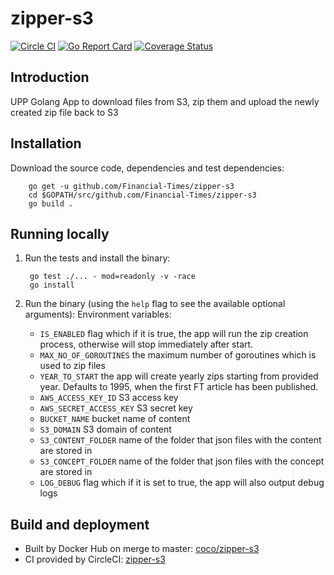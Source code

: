 # zipper-s3
[![Circle CI](https://circleci.com/gh/Financial-Times/zipper-s3/tree/master.png?style=shield)](https://circleci.com/gh/Financial-Times/zipper-s3/tree/master) [![Go Report Card](https://goreportcard.com/badge/github.com/Financial-Times/zipper-s3)](https://goreportcard.com/report/github.com/Financial-Times/zipper-s3) [![Coverage Status](https://coveralls.io/repos/github/Financial-Times/zipper-s3/badge.svg)](https://coveralls.io/github/Financial-Times/zipper-s3)
## Introduction

UPP Golang App to download files from S3, zip them and upload the newly created zip file back to S3

## Installation

Download the source code, dependencies and test dependencies:

        go get -u github.com/Financial-Times/zipper-s3
        cd $GOPATH/src/github.com/Financial-Times/zipper-s3
        go build .

## Running locally

1. Run the tests and install the binary:

        go test ./... - mod=readonly -v -race
        go install

2. Run the binary (using the `help` flag to see the available optional arguments):
    Environment variables:
    - `IS_ENABLED` flag which if it is true, the app will run the zip creation process, otherwise will stop immediately after start.
    - `MAX_NO_OF_GOROUTINES` the maximum number of goroutines which is used to zip files
    - `YEAR_TO_START` the app will create yearly zips starting from provided year. Defaults to 1995, when the first FT article has been published. 
    - `AWS_ACCESS_KEY_ID` S3 access key
    - `AWS_SECRET_ACCESS_KEY` S3 secret key
    - `BUCKET_NAME` bucket name of content
    - `S3_DOMAIN` S3 domain of content
    - `S3_CONTENT_FOLDER` name of the folder that json files with the content are stored in
    - `S3_CONCEPT_FOLDER` name of the folder that json files with the concept are stored in
    - `LOG_DEBUG` flag which if it is set to true, the app will also output debug logs
## Build and deployment

* Built by Docker Hub on merge to master: [coco/zipper-s3](https://hub.docker.com/r/coco/zipper-s3/)
* CI provided by CircleCI: [zipper-s3](https://circleci.com/gh/Financial-Times/zipper-s3)
